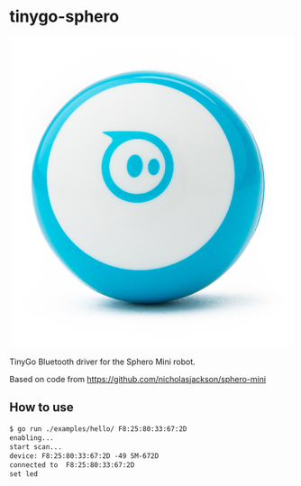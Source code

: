 # tinygo-sphero

![Sphero Mini](./images/sphero-mini.png)

TinyGo Bluetooth driver for the Sphero Mini robot.

Based on code from https://github.com/nicholasjackson/sphero-mini

## How to use

```
$ go run ./examples/hello/ F8:25:80:33:67:2D
enabling...
start scan...
device: F8:25:80:33:67:2D -49 SM-672D
connected to  F8:25:80:33:67:2D
set led
```
